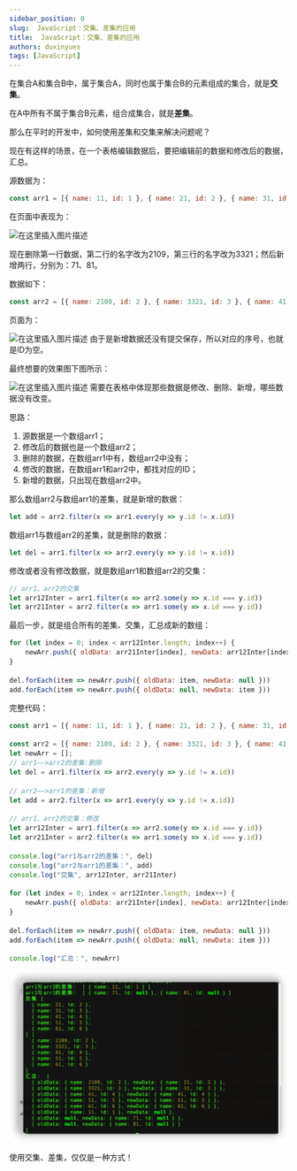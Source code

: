 ```yaml
---
sidebar_position: 0
slug:  JavaScript：交集、差集的应用
title:  JavaScript：交集、差集的应用
authors: duxinyues
tags: [JavaScript]
---
```


在集合A和集合B中，属于集合A，同时也属于集合B的元素组成的集合，就是**交集**。

在A中所有不属于集合B元素，组合成集合，就是**差集**。

那么在平时的开发中，如何使用差集和交集来解决问题呢？

现在有这样的场景，在一个表格编辑数据后，要把编辑前的数据和修改后的数据，汇总。

源数据为：

```javascript
const arr1 = [{ name: 11, id: 1 }, { name: 21, id: 2 }, { name: 31, id: 3 }, { name: 41, id: 4 }, { name: 51, id: 5 }, { name: 61, id: 6 }];
```

在页面中表现为：

![在这里插入图片描述](https://img-blog.csdnimg.cn/d560f09d68ad4fc08645a9a97a3ac6fc.png)

现在删除第一行数据，第二行的名字改为2109，第三行的名字改为3321；然后新增两行，分别为：71、81。

数据如下：

```javascript
const arr2 = [{ name: 2109, id: 2 }, { name: 3321, id: 3 }, { name: 41, id: 4 }, { name: 51, id: 5 }, { name: 61, id: 6 }, { name: 71, id: null }, { name: 81, id: null }];
```

页面为：

![在这里插入图片描述](https://img-blog.csdnimg.cn/530e841e679e43b6af95e0ba0b2e008a.png)
由于是新增数据还没有提交保存，所以对应的序号，也就是ID为空。

最终想要的效果图下图所示：

![在这里插入图片描述](https://img-blog.csdnimg.cn/cfa1ac4c69b44ee8b0b318befc527a86.png)
需要在表格中体现那些数据是修改、删除、新增，哪些数据没有改变。

 思路：

1. 源数据是一个数组arr1；
2. 修改后的数据也是一个数组arr2；
3. 删除的数据，在数组arr1中有，数组arr2中没有；
4. 修改的数据，在数组arr1和arr2中，都找对应的ID；
5. 新增的数据，只出现在数组arr2中。

那么数组arr2与数组arr1的差集，就是新增的数据：

```javascript
let add = arr2.filter(x => arr1.every(y => y.id != x.id))
```

数组arr1与数组arr2的差集，就是删除的数据：

```javascript
let del = arr1.filter(x => arr2.every(y => y.id != x.id))
```

修改或者没有修改数据，就是数组arr1和数组arr2的交集：

```javascript
// arr1、arr2的交集
let arr12Inter = arr1.filter(x => arr2.some(y => x.id === y.id))
let arr21Inter = arr2.filter(x => arr1.some(y => x.id === y.id))
```

最后一步，就是组合所有的差集、交集，汇总成新的数组：

```javascript
for (let index = 0; index < arr12Inter.length; index++) {
    newArr.push({ oldData: arr21Inter[index], newData: arr12Inter[index] })
}

del.forEach(item => newArr.push({ oldData: item, newData: null }))
add.forEach(item => newArr.push({ oldData: null, newData: item }))
```

完整代码：

```javascript
const arr1 = [{ name: 11, id: 1 }, { name: 21, id: 2 }, { name: 31, id: 3 }, { name: 41, id: 4 }, { name: 51, id: 5 }, { name: 61, id: 6 }];

const arr2 = [{ name: 2109, id: 2 }, { name: 3321, id: 3 }, { name: 41, id: 4 }, { name: 51, id: 5 }, { name: 61, id: 6 }, { name: 71, id: null }, { name: 81, id: null }];
let newArr = [];
// arr1——>arr2的差集:删除
let del = arr1.filter(x => arr2.every(y => y.id != x.id))

// arr2——>arr1的差集：新增
let add = arr2.filter(x => arr1.every(y => y.id != x.id))

// arr1、arr2的交集：修改
let arr12Inter = arr1.filter(x => arr2.some(y => x.id === y.id))
let arr21Inter = arr2.filter(x => arr1.some(y => x.id === y.id))

console.log("arr1与arr2的差集：", del)
console.log("arr2与arr1的差集：", add)
console.log("交集", arr12Inter, arr21Inter)

for (let index = 0; index < arr12Inter.length; index++) {
    newArr.push({ oldData: arr21Inter[index], newData: arr12Inter[index] })
}

del.forEach(item => newArr.push({ oldData: item, newData: null }))
add.forEach(item => newArr.push({ oldData: null, newData: item }))

console.log("汇总：", newArr)
```

![在这里插入图片描述](../../static/img/iShot_2023-08-18_23.53.33.png)

使用交集、差集，仅仅是一种方式！